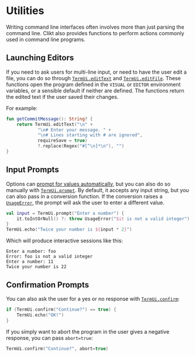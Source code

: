 # Utilities

Writing command line interfaces often involves more than just parsing
the command line. Clikt also provides functions to perform actions
commonly used in command line programs.

## Launching Editors

If you need to ask users for multi-line input, or need to have the user edit a file, you can do so
through [`TermUi.editText`][editText] and
[`TermUi.editFile`][editFile]. These
functions open the program defined in the `VISUAL` or `EDITOR` environment variables, or a sensible
default if neither are defined. The functions return the edited text if the user saved their
changes.

For example:

```kotlin
fun getCommitMessage(): String? {
    return TermUi.editText("\n" +
            "\n# Enter your message. " +
            "\n# Lines starting with # are ignored",
            requireSave = true)
            ?.replace(Regex("#[^\n]*\n"), "")
}
```

## Input Prompts

Options can [prompt for values automatically][prompting-for-input], but you can also do
so manually with [`TermUi.prompt`][prompt]. By
default, it accepts any input string, but you can also pass in a conversion function. If the
conversion raises a [`UsageError`][UsageError],
the prompt will ask the user to enter a different value.

```kotlin
val input = TermUi.prompt("Enter a number") {
    it.toIntOrNull() ?: throw UsageError("$it is not a valid integer")
}
TermUi.echo("Twice your number is ${input * 2}")
```

Which will produce interactive sessions like this:

```
Enter a number: foo
Error: foo is not a valid integer
Enter a number: 11
Twice your number is 22
```

## Confirmation Prompts

You can also ask the user for a yes or no response with
[`TermUi.confirm`][confirm]:

```kotlin
if (TermUi.confirm("Continue?") == true) {
    TermUi.echo("OK!")
}
```

If you simply want to abort the program in the user gives a negative
response, you can pass `abort=true`:

```kotlin
TermUi.confirm("Continue?", abort=true)
```


[editText]:            ../api/clikt/com.github.ajalt.clikt.output/-term-ui/edit-text/
[editFile]:            ../api/clikt/com.github.ajalt.clikt.output/-term-ui/edit-file/
[prompting-for-input]: ../options/#prompting-for-input
[prompt]:              ../api/clikt/com.github.ajalt.clikt.output/-term-ui/prompt/
[UsageError]:          ../api/clikt/com.github.ajalt.clikt.core/-usage-error/
[confirm]:             ../api/clikt/com.github.ajalt.clikt.output/-term-ui/confirm/
